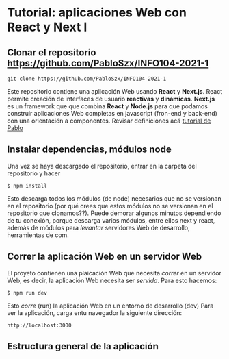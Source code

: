 # Tutorial: aplicaciones Web con React y Next I

## Clonar el repositorio https://github.com/PabloSzx/INFO104-2021-1

`git clone https://github.com/PabloSzx/INFO104-2021-1`

Este repositorio contiene una aplicación Web usando **React** y **Next.js**. React permite creación de interfaces de usuario **reactivas** y **dinámicas**. **Next.js** es un framework que que combina **React** y **Node.js** para que podamos construir aplicaciones Web completas en javascript (fron-end y back-end) con una orientación a componentes. Revisar definiciones acá [tutorial de Pablo](https://observablehq.com/@pabloszx/info104-2020-2-introduccion-a-react?collection=@pabloszx/info104-2020-2)

## Instalar dependencias, módulos node
Una vez se haya descargado el repositorio, entrar en la carpeta del repositorio y hacer 

`$ npm install`

Esto descarga todos los módulos (de node) necesarios que no se versionan en el repositorio (por qué crees que estos módulos no se versionan en el repositorio que clonamos??). Puede demorar algunos minutos dependiendo de tu conexión, porque descarga varios módulos, entre ellos next y react, además de módulos para _levantar_ servidores Web de desarrollo, herramientas de com. 

## Correr la aplicación Web en un servidor Web
El proyeto contienen una plaicación Web que necesita _correr_ en un servidor Web, es decir, la aplicación Web necesita ser _servida_. Para esto hacemos:

`$ npm run dev`

Esto _corre_ (run) la aplicación Web en un entorno de desarrollo (dev)
Para ver la aplicación, carga entu navegador la siguiente dirección:

`http://localhost:3000`

## Estructura general de la aplicación
